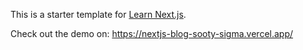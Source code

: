 This is a starter template for [Learn Next.js](https://nextjs.org/learn).

Check out the demo on: https://nextjs-blog-sooty-sigma.vercel.app/
